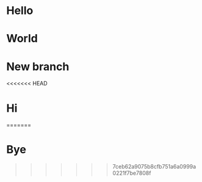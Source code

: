 # Hello

# World

# New branch

<<<<<<< HEAD
# Hi
=======
# Bye
>>>>>>> 7ceb62a9075b8cfb751a6a0999a0221f7be7808f
